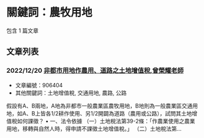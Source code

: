 # 關鍵詞：農牧用地

包含 1 篇文章

## 文章列表

### 2022/12/20 [非都市用地作農用、道路之土地增值稅,曾榮耀老師](../../articles/906404_%E9%9D%9E%E9%83%BD%E5%B8%82%E7%94%A8%E5%9C%B0%E4%BD%9C%E8%BE%B2%E7%94%A8%E3%80%81%E9%81%93%E8%B7%AF%E4%B9%8B%E5%9C%9F%E5%9C%B0%E5%A2%9E%E5%80%BC%E7%A8%85%2C%E6%9B%BE%E6%A6%AE%E8%80%80%E8%80%81%E5%B8%AB.md)
- 文章編號：906404
- 其他關鍵詞：土地增值稅, 交通用地, 農路, 公路

假設有A、B兩地，A地為非都市一般農業區農牧用地，B地則為一般農業區交通用地，如A、B上皆各1/2耕作使用、另1/2開闢為道路（農用或公路），試問其土地增值稅如何課徵？ • 一、法令依據 （一）土地稅法第39-2條：「作農業使用之農業用地，移轉與自然人時，得申請不課徵土地增值稅。」 （二）土地稅法第...
